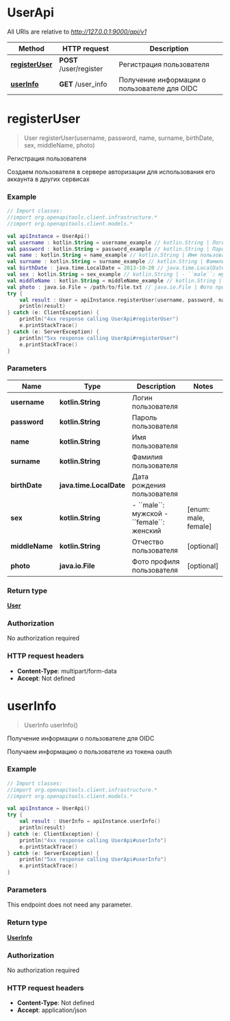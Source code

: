 # UserApi

All URIs are relative to *http://127.0.0.1:9000/api/v1*

Method | HTTP request | Description
------------- | ------------- | -------------
[**registerUser**](UserApi.md#registerUser) | **POST** /user/register | Регистрация пользователя
[**userInfo**](UserApi.md#userInfo) | **GET** /user_info | Получение информации о пользователе для OIDC


<a name="registerUser"></a>
# **registerUser**
> User registerUser(username, password, name, surname, birthDate, sex, middleName, photo)

Регистрация пользователя

Создаем пользователя в сервере авторизации для использования его аккаунта в других сервисах

### Example
```kotlin
// Import classes:
//import org.openapitools.client.infrastructure.*
//import org.openapitools.client.models.*

val apiInstance = UserApi()
val username : kotlin.String = username_example // kotlin.String | Логин пользователя
val password : kotlin.String = password_example // kotlin.String | Пароль пользователя
val name : kotlin.String = name_example // kotlin.String | Имя пользователя
val surname : kotlin.String = surname_example // kotlin.String | Фамилия пользователя
val birthDate : java.time.LocalDate = 2013-10-20 // java.time.LocalDate | Дата рождения пользователя
val sex : kotlin.String = sex_example // kotlin.String | - ``male``: мужской - ``female``: женский 
val middleName : kotlin.String = middleName_example // kotlin.String | Отчество пользователя
val photo : java.io.File = /path/to/file.txt // java.io.File | Фото профиля пользователя
try {
    val result : User = apiInstance.registerUser(username, password, name, surname, birthDate, sex, middleName, photo)
    println(result)
} catch (e: ClientException) {
    println("4xx response calling UserApi#registerUser")
    e.printStackTrace()
} catch (e: ServerException) {
    println("5xx response calling UserApi#registerUser")
    e.printStackTrace()
}
```

### Parameters

Name | Type | Description  | Notes
------------- | ------------- | ------------- | -------------
 **username** | **kotlin.String**| Логин пользователя |
 **password** | **kotlin.String**| Пароль пользователя |
 **name** | **kotlin.String**| Имя пользователя |
 **surname** | **kotlin.String**| Фамилия пользователя |
 **birthDate** | **java.time.LocalDate**| Дата рождения пользователя |
 **sex** | **kotlin.String**| - &#x60;&#x60;male&#x60;&#x60;: мужской - &#x60;&#x60;female&#x60;&#x60;: женский  | [enum: male, female]
 **middleName** | **kotlin.String**| Отчество пользователя | [optional]
 **photo** | **java.io.File**| Фото профиля пользователя | [optional]

### Return type

[**User**](User.md)

### Authorization

No authorization required

### HTTP request headers

 - **Content-Type**: multipart/form-data
 - **Accept**: Not defined

<a name="userInfo"></a>
# **userInfo**
> UserInfo userInfo()

Получение информации о пользователе для OIDC

Получаем информацию о пользователе из токена oauth

### Example
```kotlin
// Import classes:
//import org.openapitools.client.infrastructure.*
//import org.openapitools.client.models.*

val apiInstance = UserApi()
try {
    val result : UserInfo = apiInstance.userInfo()
    println(result)
} catch (e: ClientException) {
    println("4xx response calling UserApi#userInfo")
    e.printStackTrace()
} catch (e: ServerException) {
    println("5xx response calling UserApi#userInfo")
    e.printStackTrace()
}
```

### Parameters
This endpoint does not need any parameter.

### Return type

[**UserInfo**](UserInfo.md)

### Authorization

No authorization required

### HTTP request headers

 - **Content-Type**: Not defined
 - **Accept**: application/json

